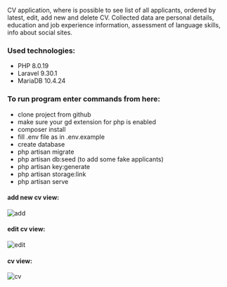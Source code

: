 CV application, where is possible to see list of all applicants, ordered by latest, edit, add new and delete CV.
Collected data are personal details, education and job experience information, assessment of language skills, info about social sites.


### Used technologies:
- PHP 8.0.19
- Laravel 9.30.1
- MariaDB 10.4.24

### To run program enter commands from here:
- clone project from github
- make sure your gd extension for php is enabled
- composer install
- fill .env file as in .env.example
- create database
- php artisan migrate
- php artisan db:seed (to add some fake applicants)
- php artisan key:generate
- php artisan storage:link
- php artisan serve

#### add new cv view:
![add](https://user-images.githubusercontent.com/102672847/196302275-dba38c91-b6a8-466e-af3f-f79d3d522d5d.jpg)
#### edit cv view:
![edit](https://user-images.githubusercontent.com/102672847/196302428-2914274c-ea43-4dba-bb69-35652b872fa9.jpg)
#### cv view:
![cv](https://user-images.githubusercontent.com/102672847/196302530-ff0367cc-42f4-4deb-8589-4bd86aa05879.jpg)
